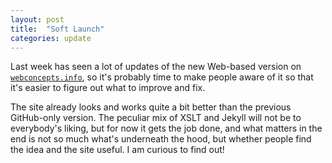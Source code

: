 ```yaml
---
layout: post
title:  "Soft Launch"
categories: update
---
```


Last week has seen a lot of updates of the new Web-based version on [`webconcepts.info`](http://webconcepts.info), so it's probably time to make people aware of it so that it's easier to figure out what to improve and fix.

The site already looks and works quite a bit better than the previous GitHub-only version. The peculiar mix of XSLT and Jekyll will not be to everybody's liking, but for now it gets the job done, and what matters in the end is not so much what's underneath the hood, but whether people find the idea and the site useful. I am curious to find out!
